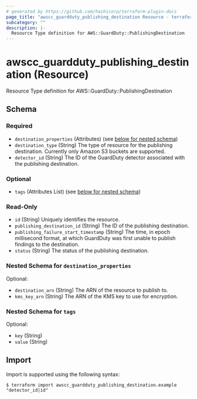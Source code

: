 ```yaml
---
# generated by https://github.com/hashicorp/terraform-plugin-docs
page_title: "awscc_guardduty_publishing_destination Resource - terraform-provider-awscc"
subcategory: ""
description: |-
  Resource Type definition for AWS::GuardDuty::PublishingDestination
---
```


# awscc_guardduty_publishing_destination (Resource)

Resource Type definition for AWS::GuardDuty::PublishingDestination



<!-- schema generated by tfplugindocs -->
## Schema

### Required

- `destination_properties` (Attributes) (see [below for nested schema](#nestedatt--destination_properties))
- `destination_type` (String) The type of resource for the publishing destination. Currently only Amazon S3 buckets are supported.
- `detector_id` (String) The ID of the GuardDuty detector associated with the publishing destination.

### Optional

- `tags` (Attributes List) (see [below for nested schema](#nestedatt--tags))

### Read-Only

- `id` (String) Uniquely identifies the resource.
- `publishing_destination_id` (String) The ID of the publishing destination.
- `publishing_failure_start_timestamp` (String) The time, in epoch millisecond format, at which GuardDuty was first unable to publish findings to the destination.
- `status` (String) The status of the publishing destination.

<a id="nestedatt--destination_properties"></a>
### Nested Schema for `destination_properties`

Optional:

- `destination_arn` (String) The ARN of the resource to publish to.
- `kms_key_arn` (String) The ARN of the KMS key to use for encryption.


<a id="nestedatt--tags"></a>
### Nested Schema for `tags`

Optional:

- `key` (String)
- `value` (String)

## Import

Import is supported using the following syntax:

```shell
$ terraform import awscc_guardduty_publishing_destination.example "detector_id|id"
```
